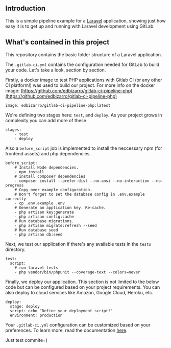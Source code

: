 ## Introduction

This is a simple pipeline example for a [Laravel]((https://laravel.com/docs)) application, showing just
how easy it is to get up and running with Laravel development using GitLab.

## What's contained in this project

This repository contains the basic folder structure of a Laravel application. 

The `.gitlab-ci.yml` contains the configuration needed for GitLab to build your code. Let's take a look, section by section.

Firstly, a docker image to test PHP applications with Gitlab CI (or any other CI platform!) was used to build our project. For more info on the docker image: [https://github.com/edbizarro/gitlab-ci-pipeline-php](https://github.com/edbizarro/gitlab-ci-pipeline-php)

```
image: edbizarro/gitlab-ci-pipeline-php:latest
```

We're defining two stages here: `test`, and `deploy`. As your project grows
in complexity you can add more of these. 

```
stages:
    - test
    - deploy
```

Also a `before_script` job is implemented to install the neccessary npm (for frontend assets) and php dependencies.

```
before_script:
    # Install Node dependencies.
    - npm install
    # install composer dependencies
    - composer install --prefer-dist --no-ansi --no-interaction --no-progress
    # Copy over example configuration.
    # Don't forget to set the database config in .env.example correctly
    - cp .env.example .env
    # Generate an application key. Re-cache.
    - php artisan key:generate
    - php artisan config:cache
    # Run database migrations.
    - php artisan migrate:refresh --seed
    # Run database seed
    - php artisan db:seed
```

Next, we test our application if there's any available tests in the `tests` directory.

```
test:
  script:
    # run laravel tests
    - php vendor/bin/phpunit --coverage-text --colors=never
```

Finally, we deploy our application. This section is not limited to the below code but can be configured based on your project requirements.  You can also deploy to cloud services like Amazon, Google Cloud, Heroku, etc.

```
deploy:
  stage: deploy
  script: echo "Define your deployment script!"
  environment: production
```

Your `.gitlab-ci.yml` configuration can be customized based on your preferences. To learn more, read the documentation [here](https://docs.gitlab.com/ee/ci/yaml/).


Just test commite=)
